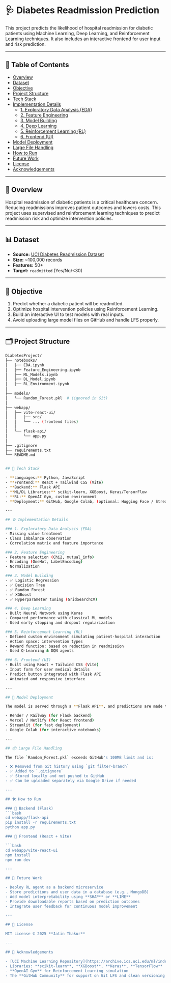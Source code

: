 # 🩺 Diabetes Readmission Prediction

This project predicts the likelihood of hospital readmission for diabetic patients using Machine Learning, Deep Learning, and Reinforcement Learning techniques. It also includes an interactive frontend for user input and risk prediction.

---

## 📌 Table of Contents

- [Overview](#overview)
- [Dataset](#dataset)
- [Objective](#objective)
- [Project Structure](#project-structure)
- [Tech Stack](#tech-stack)
- [Implementation Details](#implementation-details)
  - [1. Exploratory Data Analysis (EDA)](#1-exploratory-data-analysis-eda)
  - [2. Feature Engineering](#2-feature-engineering)
  - [3. Model Building](#3-model-building)
  - [4. Deep Learning](#4-deep-learning)
  - [5. Reinforcement Learning (RL)](#5-reinforcement-learning-rl)
  - [6. Frontend (UI)](#6-frontend-ui)
- [Model Deployment](#model-deployment)
- [Large File Handling](#large-file-handling)
- [How to Run](#how-to-run)
- [Future Work](#future-work)
- [License](#license)
- [Acknowledgements](#acknowledgements)

---

## 🧠 Overview

Hospital readmission of diabetic patients is a critical healthcare concern. Reducing readmissions improves patient outcomes and lowers costs. This project uses supervised and reinforcement learning techniques to predict readmission risk and optimize intervention policies.

---

## 📊 Dataset

- **Source:** [UCI Diabetes Readmission Dataset](https://archive.ics.uci.edu/ml/datasets/diabetes+130-us+hospitals+for+years+1999-2008)
- **Size:** ~100,000 records
- **Features:** 50+
- **Target:** `readmitted` (Yes/No/<30)

---

## 🎯 Objective

1. Predict whether a diabetic patient will be readmitted.
2. Optimize hospital intervention policies using Reinforcement Learning.
3. Build an interactive UI to test models with real inputs.
4. Avoid uploading large model files on GitHub and handle LFS properly.

---

## 🗂 Project Structure

```bash
DiabetesProject/
├── notebooks/
│   ├── EDA.ipynb
│   ├── Feature_Engineering.ipynb
│   ├── ML_Models.ipynb
│   ├── DL_Model.ipynb
│   ├── RL_Environment.ipynb
│
├── models/
│   └── Random_Forest.pkl  # (ignored in Git)
│
├── webapp/
│   ├── vite-react-ui/
│   │   ├── src/
│   │   └── ... (frontend files)
│   │
│   └── flask-api/
│       └── app.py
│
├── .gitignore
├── requirements.txt
└── README.md


## 🧰 Tech Stack

- **Languages:** Python, JavaScript
- **Frontend:** React + Tailwind CSS (Vite)
- **Backend:** Flask API
- **ML/DL Libraries:** scikit-learn, XGBoost, Keras/TensorFlow
- **RL:** OpenAI Gym, custom environment
- **Deployment:** GitHub, Google Colab, (optional: Hugging Face / Streamlit)

---

## ⚙️ Implementation Details

### 1. Exploratory Data Analysis (EDA)
- Missing value treatment
- Class imbalance observation
- Correlation matrix and feature importance

### 2. Feature Engineering
- Feature selection (Chi2, mutual_info)
- Encoding (OneHot, LabelEncoding)
- Normalization

### 3. Model Building
- ✅ Logistic Regression  
- ✅ Decision Tree  
- ✅ Random Forest  
- ✅ XGBoost  
- ✅ Hyperparameter tuning (GridSearchCV)

### 4. Deep Learning
- Built Neural Network using Keras
- Compared performance with classical ML models
- Used early stopping and dropout regularization

### 5. Reinforcement Learning (RL)
- Defined custom environment simulating patient-hospital interaction
- Action space: intervention types
- Reward function: based on reduction in readmission
- Used Q-Learning & DQN agents

### 6. Frontend (UI)
- Built using React + Tailwind CSS (Vite)
- Input form for user medical details
- Predict button integrated with Flask API
- Animated and responsive interface

---

## 🚀 Model Deployment

The model is served through a **Flask API**, and predictions are made through a modern **React frontend**. Deployment options include:

- Render / Railway (for Flask backend)
- Vercel / Netlify (for React frontend)
- Streamlit (for fast deployment)
- Google Colab (for interactive notebooks)

---

## 📦 Large File Handling

The file `Random_Forest.pkl` exceeds GitHub's 100MB limit and is:

- ❌ Removed from Git history using `git filter-branch`
- ✅ Added to `.gitignore`
- ✅ Stored locally and not pushed to GitHub
- ✅ Can be uploaded separately via Google Drive if needed

---

## 🛠 How to Run

### 🔹 Backend (Flask)
```bash
cd webapp/flask-api
pip install -r requirements.txt
python app.py

### 🔹 Frontend (React + Vite)

```bash
cd webapp/vite-react-ui
npm install
npm run dev

---

## 🚧 Future Work

- Deploy RL agent as a backend microservice  
- Store predictions and user data in a database (e.g., MongoDB)  
- Add model interpretability using **SHAP** or **LIME**  
- Provide downloadable reports based on prediction outcomes  
- Integrate user feedback for continuous model improvement  

---

## 📄 License

MIT License © 2025 **Jatin Thakur**

---

## 🙌 Acknowledgements

- [UCI Machine Learning Repository](https://archive.ics.uci.edu/ml/index.php)  
- Libraries: **scikit-learn**, **XGBoost**, **Keras**, **TensorFlow**  
- **OpenAI Gym** for Reinforcement Learning simulation  
- The **GitHub Community** for support on Git LFS and clean versioning practices
